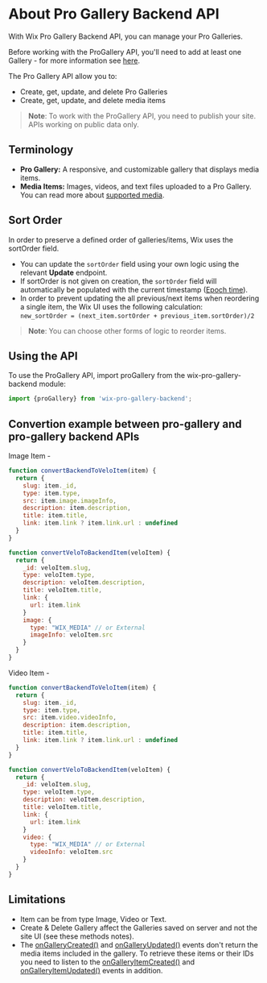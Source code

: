 # About Pro Gallery Backend API

With Wix Pro Gallery Backend API, you can manage your Pro Galleries.

Before working with the ProGallery API, you'll need to add at least one Gallery - for more information see [here](https://support.wix.com/en/article/wix-pro-gallery-about-the-wix-pro-gallery).

The Pro Gallery API allow you to:

*   Create, get, update, and delete Pro Galleries
*   Create, get, update, and delete media items

> **Note**: To work with the ProGallery API, you need to publish your site. APIs working on public data only.

## Terminology
+ **Pro Gallery:** A responsive, and customizable gallery that displays media items.
+ **Media Items:** Images, videos, and text files uploaded to a Pro Gallery. You can read more about [supported media](https://support.wix.com/en/article/wix-pro-gallery-adding-media-to-the-gallery).

## Sort Order
In order to preserve a defined order of galleries/items, Wix uses the sortOrder field.

* You can update the `sortOrder` field using your own logic using the relevant **Update** endpoint.
* If sortOrder is not given on creation, the `sortOrder` field will automatically be populated with the current timestamp ([Epoch time](https://en.wikipedia.org/wiki/Unix_time)).
* In order to prevent updating the all previous/next items when reordering a single item, the Wix UI uses the following calculation:  
  `new_sortOrder = (next_item.sortOrder + previous_item.sortOrder)/2`

> **Note**: You can choose other forms of logic to reorder items.

## Using the API
To use the ProGallery API, import proGallery from the wix-pro-gallery-backend module:
```javascript 
import {proGallery} from 'wix-pro-gallery-backend';
```

## Convertion example between pro-gallery and pro-gallery backend APIs
Image Item - 
```javascript 
function convertBackendToVeloItem(item) {
  return {
    slug: item._id,
    type: item.type,
    src: item.image.imageInfo,
    description: item.description,
    title: item.title,
    link: item.link ? item.link.url : undefined
  }
}

function convertVeloToBackendItem(veloItem) {
  return {
    _id: veloItem.slug,
    type: veloItem.type,
    description: veloItem.description,
    title: veloItem.title,
    link: {
      url: item.link
    }
    image: {
      type: "WIX_MEDIA" // or External
      imageInfo: veloItem.src
    }
  }
}
```

Video Item - 
```javascript 
function convertBackendToVeloItem(item) {
  return {
    slug: item._id,
    type: item.type,
    src: item.video.videoInfo,
    description: item.description,
    title: item.title,
    link: item.link ? item.link.url : undefined
  }
}

function convertVeloToBackendItem(veloItem) {
  return {
    _id: veloItem.slug,
    type: veloItem.type,
    description: veloItem.description,
    title: veloItem.title,
    link: {
      url: item.link
    }
    video: {
      type: "WIX_MEDIA" // or External
      videoInfo: veloItem.src
    }
  }
}
```


## Limitations
+ Item can be from type Image, Video or Text.
+ Create & Delete Gallery affect the Galleries saved on server and not the site UI (see these methods notes).
+ The [onGalleryCreated()](https://www.wix.com/velo/reference/wix-pro-gallery-backend/events/ongallerycreated) and [onGalleryUpdated()](https://www.wix.com/velo/reference/wix-pro-gallery-backend/events/ongalleryupdated) events don't return the media items included in the gallery. To retrieve these items or their IDs you need to listen to the [onGalleryItemCreated()](https://www.wix.com/velo/reference/wix-pro-gallery-backend/events/ongalleryitemcreated) and [onGalleryItemUpdated()](https://www.wix.com/velo/reference/wix-pro-gallery-backend/events/ongalleryitemupdated) events in addition.



